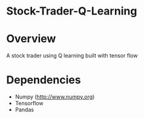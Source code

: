 # Stock-Trader-Q-Learning

Overview
=============
A stock trader using Q learning built with tensor flow

Dependencies
============
* Numpy (http://www.numpy.org)
* Tensorflow
* Pandas 

